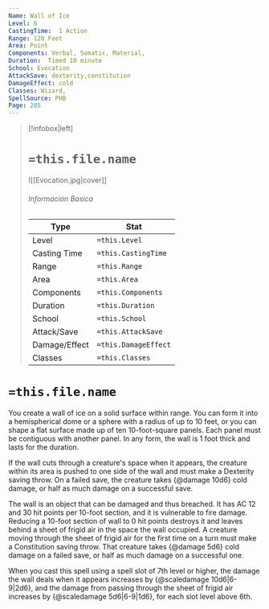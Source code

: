 ```yaml
---
Name: Wall of Ice
Level: 6
CastingTime:  1 Action 
Range: 120 Feet
Area: Point
Components: Verbal, Somatic, Material, 
Duration:  Timed 10 minute
School: Evocation
AttackSave: dexterity,constitution
DamageEffect: cold
Classes: Wizard, 
SpellSource: PHB
Page: 285
---
```


>[!infobox|left]
># `=this.file.name`
>![[Evocation.jpg|cover]]
> ###### Información Basica
> Type |  Stat |
> ---|---|
> Level | `=this.Level` |
> Casting Time | `=this.CastingTime` |
> Range | `=this.Range` |
> Area | `=this.Area` |
> Components | `=this.Components` |
> Duration | `=this.Duration` |
> School | `=this.School` |
> Attack/Save | `=this.AttackSave` |
> Damage/Effect | `=this.DamageEffect` |
> Classes | `=this.Classes` |

# `=this.file.name`
You create a wall of ice on a solid surface within range. You can form it into a hemispherical dome or a sphere with a radius of up to 10 feet, or you can shape a flat surface made up of ten 10-foot-square panels. Each panel must be contiguous with another panel. In any form, the wall is 1 foot thick and lasts for the duration.

If the wall cuts through a creature&#x27;s space when it appears, the creature within its area is pushed to one side of the wall and must make a Dexterity saving throw. On a failed save, the creature takes {@damage 10d6} cold damage, or half as much damage on a successful save.

The wall is an object that can be damaged and thus breached. It has AC 12 and 30 hit points per 10-foot section, and it is vulnerable to fire damage. Reducing a 10-foot section of wall to 0 hit points destroys it and leaves behind a sheet of frigid air in the space the wall occupied. A creature moving through the sheet of frigid air for the first time on a turn must make a Constitution saving throw. That creature takes {@damage 5d6} cold damage on a failed save, or half as much damage on a successful one.



 


 


 


When you cast this spell using a spell slot of 7th level or higher, the damage the wall deals when it appears increases by {@scaledamage 10d6|6-9|2d6}, and the damage from passing through the sheet of frigid air increases by {@scaledamage 5d6|6-9|1d6}, for each slot level above 6th. 